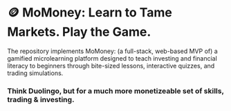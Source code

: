 # 🪙 MoMoney: Learn to Tame Markets. Play the Game.
The repository implements MoMoney: (a full-stack, web-based MVP of) a gamified microlearning platform designed to teach investing and financial literacy to beginners through bite-sized lessons, interactive quizzes, and trading simulations. 

### Think Duolingo, but for a much more monetizeable set of skills, trading & investing.
